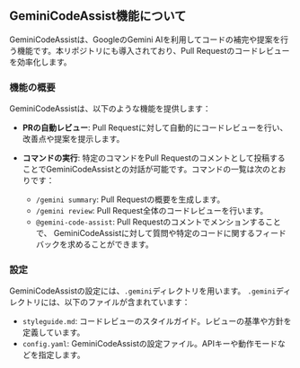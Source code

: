 ## GeminiCodeAssist機能について

GeminiCodeAssistは、GoogleのGemini AIを利用してコードの補完や提案を行う機能です。本リポジトリにも導入されており、Pull Requestのコードレビューを効率化します。

### 機能の概要

GeminiCodeAssistは、以下のような機能を提供します：

- **PRの自動レビュー**: Pull Requestに対して自動的にコードレビューを行い、改善点や提案を提示します。
- **コマンドの実行**: 特定のコマンドをPull Requestのコメントとして投稿することでGeminiCodeAssistとの対話が可能です。コマンドの一覧は次のとおりです：

  - `/gemini summary`: Pull Requestの概要を生成します。
  - `/gemini review`: Pull Request全体のコードレビューを行います。
  - `@gemini-code-assist`: Pull Requestのコメントでメンションすることで、
    GeminiCodeAssistに対して質問や特定のコードに関するフィードバックを求めることができます。

### 設定

GeminiCodeAssistの設定には、`.gemini`ディレクトリを用います。
`.gemini`ディレクトリには、以下のファイルが含まれています：

- `styleguide.md`: コードレビューのスタイルガイド。レビューの基準や方針を定義しています。
- `config.yaml`: GeminiCodeAssistの設定ファイル。APIキーや動作モードなどを指定します。